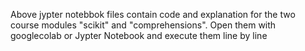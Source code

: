 Above jypter notebbok files contain code and explanation for the two course modules "scikit" and "comprehensions". Open them with googlecolab or Jypter Notebook and execute them line by line
